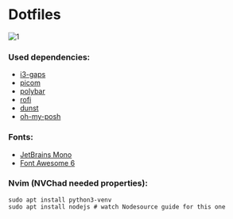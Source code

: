 # Dotfiles
![1](https://github.com/HayKor/dotfiles/assets/63199429/ab164db5-0e89-4576-8a06-6c44bfbd9fc7)

### Used dependencies:
+ [i3-gaps](https://github.com/Airblader/i3) 
+ [picom](https://github.com/yshui/picom)
+ [polybar](https://github.com/polybar/polybar)
+ [rofi](https://github.com/davatorium/rofi)
+ [dunst](https://github.com/dunst-project/dunst)
+ [oh-my-posh](https://ohmyposh.dev/)

### Fonts:
+ [JetBrains Mono](https://www.jetbrains.com/lp/mono/)
+ [Font Awesome 6](https://fontawesome.com/)

### Nvim (NVChad needed properties):
```shell
sudo apt install python3-venv
sudo apt install nodejs # watch Nodesource guide for this one
```
